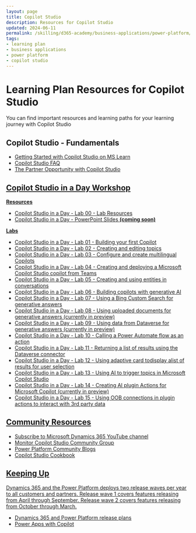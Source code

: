 ```yaml
---
layout: page
title: Copilot Studio
description: Resources for Copilot Studio
updated: 2024-06-11
permalink: /skilling/d365-academy/business-applications/power-platform/copilot-studio
tags:
- learning plan
- business applications
- power platform
- copilot studio
---
```


# Learning Plan Resources for Copilot Studio

You can find important resources and learning paths for your learning journey with Copilot Studio

## Copilot Studio - Fundamentals

* <a href="https://learn.microsoft.com/en-us/microsoft-copilot-studio/fundamentals-what-is-copilot-studio" target="_blank">Getting Started with Copilot Studio on MS Learn
* <a href="https://www.microsoft.com/en-us/microsoft-copilot/microsoft-copilot-studio#FAQ" target="_blank">Copilot Studio FAQ
* <a href="https://cloudpartners.transform.microsoft.com/download?assetname=assets%2FTraining%20Videos%2FModern%20Work%2FThe-Partner-Opportunity-with-Microsoft-Copilot-Studio.mp4" target="_blank">The Partner Opportunity with Copilot Studio

## Copilot Studio in a Day Workshop
**Resources**
* <a href="https://onedrive.live.com/?authkey=%21APx001IEOgY7Sao&id=158B31507335E9B8%2140181&cid=158B31507335E9B8" target="_blank">Copilot Studio in a Day - Lab 00 - Lab Resources
* Copilot Studio in a Day - PowerPoint Slides **(coming soon)**

**Labs**
* <a href="https://www.dropbox.com/scl/fi/xsdb45oubjeuct0dhnwwz/1-Lab_Building-your-first-copilot-Copy.docx?rlkey=904otrdzkno49h1s4vyuv8px4&st=28pvsltn&dl=1" target="_blank">Copilot Studio in a Day - Lab 01 - Building your first Copilot
* <a href="https://www.dropbox.com/scl/fi/sxi4iifvfl5gnu26xwa61/2-Lab_Creating-and-editing-a-topic-with-Copilot-Copy.docx?rlkey=tmpz0tv94i5r5nbxixxhhv192&st=jc8ylg03&dl=0" target="_blank">Copilot Studio in a Day - Lab 02 - Creating and editing topics
* <a href="https://onedrive.live.com/?authkey=%21ALXpGA%2DZ5xsab8U&cid=158B31507335E9B8&id=158B31507335E9B8%2140170&parId=158B31507335E9B8%2140153&o=OneUp" target="_blank">Copilot Studio in a Day - Lab 03 - Configure and create multilingual Copilots
* <a href="https://onedrive.live.com/?authkey=%21ALXpGA%2DZ5xsab8U&cid=158B31507335E9B8&id=158B31507335E9B8%2140172&parId=158B31507335E9B8%2140153&o=OneUp" target="_blank">Copilot Studio in a Day - Lab 04 - Creating and deploying a Microsoft Copilot Studio copilot from Teams
* <a href="https://onedrive.live.com/?authkey=%21ALXpGA%2DZ5xsab8U&cid=158B31507335E9B8&id=158B31507335E9B8%2140174&parId=158B31507335E9B8%2140153&o=OneUp" target="_blank">Copilot Studio in a Day - Lab 05 - Creating and using entities in conversations
* <a href="https://onedrive.live.com/?authkey=%21ALXpGA%2DZ5xsab8U&cid=158B31507335E9B8&id=158B31507335E9B8%2140173&parId=158B31507335E9B8%2140153&o=OneUp" target="_blank">Copilot Studio in a Day - Lab 06 - Building copilots with generative AI
* <a href="https://onedrive.live.com/?authkey=%21ALXpGA%2DZ5xsab8U&cid=158B31507335E9B8&id=158B31507335E9B8%2140175&parId=158B31507335E9B8%2140153&o=OneUp" target="_blank">Copilot Studio in a Day - Lab 07 - Using a Bing Custom Search for generative answers
* <a href="https://onedrive.live.com/?authkey=%21ALXpGA%2DZ5xsab8U&cid=158B31507335E9B8&id=158B31507335E9B8%2140176&parId=158B31507335E9B8%2140153&o=OneUp" target="_blank">Copilot Studio in a Day - Lab 08 - Using uploaded documents for generative answers (currently in preview)
* <a href="https://onedrive.live.com/?authkey=%21ALXpGA%2DZ5xsab8U&cid=158B31507335E9B8&id=158B31507335E9B8%2140177&parId=158B31507335E9B8%2140153&o=OneUp" target="_blank">Copilot Studio in a Day - Lab 09 - Using data from Dataverse for generative answers (currently in preview)
* <a href="https://onedrive.live.com/?authkey=%21ALXpGA%2DZ5xsab8U&cid=158B31507335E9B8&id=158B31507335E9B8%2140178&parId=158B31507335E9B8%2140153&o=OneUp" target="_blank">Copilot Studio in a Day - Lab 10 - Calling a Power Automate flow as an action 
* <a href="https://onedrive.live.com/?authkey=%21ALXpGA%2DZ5xsab8U&cid=158B31507335E9B8&id=158B31507335E9B8%2140179&parId=158B31507335E9B8%2140153&o=OneUp" target="_blank">Copilot Studio in a Day - Lab 11 - Returning a list of results using the Dataverse connector
* <a href="https://onedrive.live.com/?authkey=%21ALXpGA%2DZ5xsab8U&cid=158B31507335E9B8&id=158B31507335E9B8%2140180&parId=158B31507335E9B8%2140153&o=OneUp" target="_blank">Copilot Studio in a Day - Lab 12 - Using adaptive card todisplay alist of results for user selection 
* <a href="https://onedrive.live.com/?authkey=%21ALXpGA%2DZ5xsab8U&cid=158B31507335E9B8&id=158B31507335E9B8%2140166&parId=158B31507335E9B8%2140153&o=OneUp" target="_blank">Copilot Studio in a Day - Lab 13 - Using AI to trigger topics in Microsoft Copilot Studio 
* <a href="https://onedrive.live.com/?authkey=%21ALXpGA%2DZ5xsab8U&cid=158B31507335E9B8&id=158B31507335E9B8%2140168&parId=158B31507335E9B8%2140153&o=OneUp" target="_blank">Copilot Studio in a Day - Lab 14 - Creating AI plugin Actions for Microsoft Copilot (currently in preview) 
* <a href="https://onedrive.live.com/?authkey=%21ALXpGA%2DZ5xsab8U&cid=158B31507335E9B8&id=158B31507335E9B8%2140167&parId=158B31507335E9B8%2140153&o=OneUp" target="_blank">Copilot Studio in a Day - Lab 15 - Using OOB connections in plugin actions to interact with 3rd party data

## Community Resources
* <a href="https://www.youtube.com/@MicrosoftDynamics365/playlists" target="_blank">Subscribe to Microsoft Dynamics 365 YouTube channel
* <a href="https://powerusers.microsoft.com/t5/Copilot-Studio-Community/ct-p/PVACommunity" target="_blank">Monitor Copilot Studio Community Group
* <a href="https://communitypowerplatformprod.powerappsportals.com/blogs/" target="_blank">Power Platform Community Blogs
* <a href="https://powerusers.microsoft.com/t5/Copilot-Studio-Cookbook/bd-p/cs_cookbooks" target="_blank">Copilot Studio Cookbook
  
## Keeping Up 
Dynamics 365 and the Power Platform deploys two release waves per year to all customers and partners. Release wave 1 covers features releasing from April through September.  Release wave 2 covers features releasing from October through March.

* <a href="https://docs.microsoft.com/en-us/dynamics365/release-plans/" target="_blank">Dynamics 365 and Power Platform release plans </a>
* <a href="https://cloudblogs.microsoft.com/powerplatform/2023/03/16/power-platform-is-leading-a-new-era-of-ai-generated-low-code-app-development/" target="_blank">Power Apps with Copilot </a>
